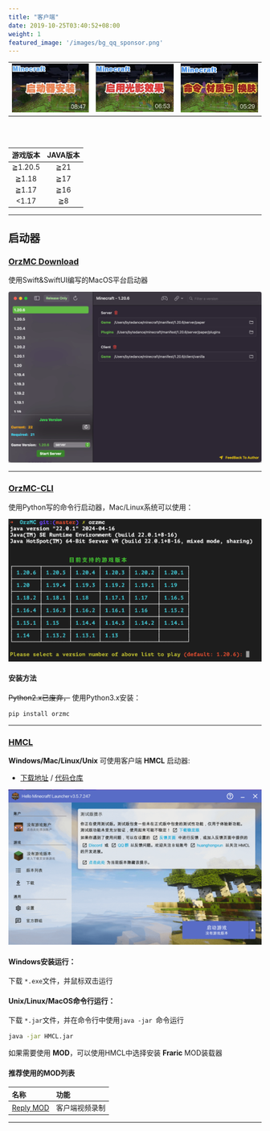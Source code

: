 ```yaml
---
title: "客户端"
date: 2019-10-25T03:40:52+08:00
weight: 1
featured_image: '/images/bg_qq_sponsor.png'
---
```


|   |   |   |
|---|---|---|
|[![启动器安装与服务器登录](/images/video_cover/mc_1.jpg)](https://www.bilibili.com/video/BV1nK4y1f7Yh/)|[![客户端开启光影效果](/images/video_cover/mc_2.jpg)](https://www.bilibili.com/video/BV1sz4y1k7Hm/)|[![命令、材质包导入及更换皮肤](/images/video_cover/mc_3.jpg)](https://www.bilibili.com/video/BV18A411x7EH)|

<br><br>

|游戏版本|JAVA版本|
|:-------:|:----:|
|≧1.20.5| ≧21 |
|≧1.18  | ≧17 |
|≧1.17  | ≧16 |
|<1.17  | ≧8  |

---


## 启动器

### **[OrzMC Download][OrzMC-MacOS]**

使用Swift&SwiftUI编写的MacOS平台启动器

![OrzMC_MacOS](/images/client/orzmc_macOS.png)

---

### **[OrzMC-CLI][OrzMC-PythonCLI]**

使用Python写的命令行启动器，Mac/Linux系统可以使用：

![OrzMC_CLI_PY](/images/client/orzmc_cli_py.png)

#### 安装方法

~~Python2.x已废弃，~~ 使用Python3.x安装：

```bash
pip install orzmc
```

---

### **[HMCL][HMCL]**

**Windows/Mac/Linux/Unix** 可使用客户端 **HMCL** 启动器: 

- [下载地址](https://ci.huangyuhui.net/job/HMCL/) / [代码仓库](https://github.com/huanghongxun/HMCL)

![HMCL_JAVA](/images/client/hmcl_java.png)

#### Windows安装运行：

下载 `*.exe`文件，并鼠标双击运行

#### Unix/Linux/MacOS命令行运行：

下载 `*.jar`文件，并在命令行中使用`java -jar `命令运行

```bash
java -jar HMCL.jar 
```


如果需要使用 **MOD**，可以使用HMCL中选择安装 **Fraric** MOD装载器 

#### 推荐使用的MOD列表

|名称|功能|
|:---|:---|
|[Reply MOD](https://www.replaymod.com/)|客户端视频录制|

---

[OrzMC-MacOS]: <https://github.com/OrzGeeker/OrzSwiftMC/releases/download/0.0.6/OrzMC_0.0.6_8_20240905_122105.zip>
[OrzMC-PythonCLI]: <https://pypi.org/project/OrzMC/>
[HMCL]: <https://hmcl.huangyuhui.net/>
